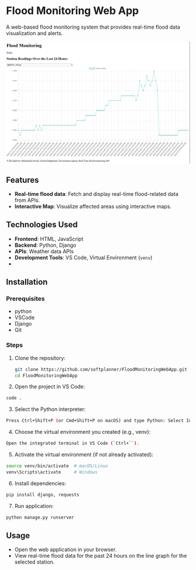 # Flood Monitoring Web App

A web-based flood monitoring system that provides real-time flood data visualization and alerts.

![image alt](https://github.com/softplanner/FloodMonitoringWebApp/blob/3ed193198043e3288a6ac28b4cbca077f2f6ed74/flood_monitoring/ScreenShots/FloodMonitoring_SS.png)

## Features
- **Real-time flood data**: Fetch and display real-time flood-related data from APIs.
- **Interactive Map**: Visualize affected areas using interactive maps.

## Technologies Used
- **Frontend**: HTML, JavaScript
- **Backend**: Python, Django
- **APIs**: Weather data APIs
- **Development Tools**: VS Code, Virtual Environment (`venv`)
- 
## Installation
### Prerequisites
- python
- VSCode
- Django
- Git

### Steps
1. Clone the repository:
   ```bash
   git clone https://github.com/softplanner/FloodMonitoringWebApp.git
   cd FloodMonitoringWebApp
   ```
2. Open the project in VS Code:
   
```bash
code .
```

3. Select the Python interpreter:

```bash
Press Ctrl+Shift+P (or Cmd+Shift+P on macOS) and type Python: Select Interpreter.
```

4. Choose the virtual environment you created (e.g., venv):

```bash
Open the integrated terminal in VS Code (`Ctrl+``).
```

5. Activate the virtual environment (if not already activated):

```bash
source venv/bin/activate  # macOS/Linux
venv\Scripts\activate     # Windows
```

6. Install dependencies:

```bash
pip install django, requests
```

7. Run application:
   
```bash
python manage.py runserver
```

## Usage
- Open the web application in your browser.
- View real-time flood data for the past 24 hours on the line graph for the selected station.
